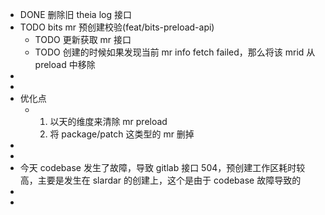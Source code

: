 - DONE  删除旧 theia log 接口
- TODO bits mr 预创建校验(feat/bits-preload-api)
	- TODO 更新获取 mr 接口
	- TODO 创建的时候如果发现当前 mr info fetch failed，那么将该 mrid 从 preload 中移除
-
-
- 优化点
	- 1. 以天的维度来清除 mr preload
	  2. 将 package/patch 这类型的 mr 删掉
-
-
- 今天 codebase 发生了故障，导致 gitlab 接口 504，预创建工作区耗时较高，主要是发生在 slardar 的创建上，这个是由于 codebase 故障导致的
-
-